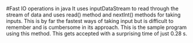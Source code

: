 #Fast IO operations in java 
It uses inputDataStream to read through the stream of data and uses read() method and nextInt() methods for taking inputs. 
This is by far the fastest ways of taking input but is difficult to remember and is cumbersome in its approach. 
This is the sample program using this method.
This gets accepted with a surprising time of just 0.28 s. 
